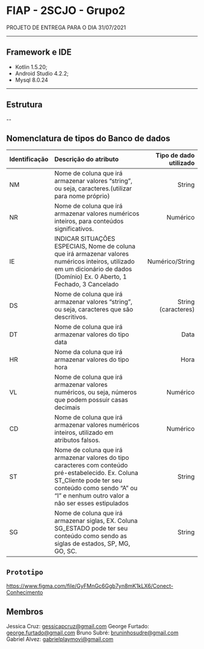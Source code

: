 # FIAP - 2SCJO - Grupo2

PROJETO DE ENTREGA PARA O DIA 31/07/2021

---
## Framework e IDE

* Kotlin 1.5.20;
* Android Studio 4.2.2;
* Mysql 8.0.24

---
## Estrutura


--
## Nomenclatura de tipos do Banco de dados

Identificação |	Descrição do atributo |	Tipo de dado utilizado
|-----------------|:-------------|---------------:|
NM |	Nome de coluna que irá armazenar valores “string”, ou seja, caracteres.(utilizar para nome próprio) |	String
NR |	Nome de coluna que irá armazenar valores numéricos inteiros, para conteúdos significativos. |	Numérico
IE |	INDICAR SITUAÇÕES ESPECIAIS, Nome de coluna que irá armazenar valores numéricos inteiros, utilizado em um dicionário de dados (Domínio) Ex. 0 Aberto, 1 Fechado, 3 Cancelado | Numérico/String
DS |	Nome de coluna que irá armazenar valores “string”, ou seja, caracteres que são descritivos. |	String (caracteres)
DT |	Nome de coluna que irá armazenar valores do tipo data |	Data
HR |	Nome da coluna que irá armazenar valores do tipo hora |	Hora
VL |	Nome de coluna que irá armazenar valores numéricos, ou seja, números que podem possuir casas decimais |	Numérico
CD |	Nome de coluna que irá armazenar valores numéricos inteiros, utilizado em atributos falsos. |	Numérico
ST |	Nome de coluna que irá armazenar valores do tipo caracteres com conteúdo pré-estabelecido. Ex. Coluna ST_Cliente pode ter seu conteúdo como sendo “A” ou “I” e nenhum outro valor a não ser esses estipulados |	String
SG |	Nome de coluna que irá armazenar siglas, EX. Coluna SG_ESTADO pode ter seu conteúdo como sendo as siglas de estados, SP, MG, GO, SC. |	String
## `Prototipo`

https://www.figma.com/file/GyFMnGc6Ggb7yn8mK1kLX6/Conect-Conhecimento


## Membros
Jessica Cruz: gessicapcruz@gmail.com
George Furtado: george.furtado@gmail.com
Bruno Subré: bruninhosudre@gmail.com
Gabriel Alvez: gabrielplaymovi@gmail.com
